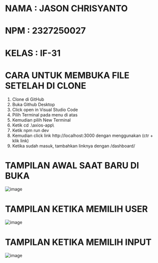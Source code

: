 # NAMA  : JASON CHRISYANTO
# NPM   : 2327250027
# KELAS : IF-31

# CARA UNTUK MEMBUKA FILE SETELAH DI CLONE
1. Clone di GitHub
2. Buka Github Desktop
3. Click open in Visual Studio Code
4. Pilih Terminal pada menu di atas
5. Kemudian pilih New Terminal
6. Ketik cd .\axios-app\
7. Ketik npm run dev
8. Kemudian click link http://localhost:3000 dengan menggunakan (ctr + klik link)
9. Ketika sudah masuk, tambahkan linknya dengan /dashboard/

# TAMPILAN AWAL SAAT BARU DI BUKA
![image](https://github.com/user-attachments/assets/b3d93452-a8c8-4529-a0eb-16bc05d59559)

# TAMPILAN KETIKA MEMILIH USER
![image](https://github.com/user-attachments/assets/80bbfc39-3c0f-476c-9957-978dfbc1abe1)

# TAMPILAN KETIKA MEMILIH INPUT
![image](https://github.com/user-attachments/assets/8973783b-dffc-457e-bdb9-fb6bf12346cb)

